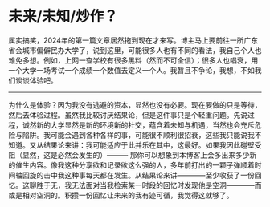 # 未来/未知/炒作？


  属实搞笑，2024年的第一篇文章居然拖到现在才来写。博主马上要前往一所广东省会城市偏僻民办大学了，说到这里，可能很多人也有不同的看法，我自己个人也难免多想。例如，上网一查学校有很多黑料（然而不可全信）；很多人也唱衰，用一个大学一场考试一个成绩一个数值去定义一个人。我暂且不争论，我想，不如我们谈谈体验吧。

---
  为什么是体验？因为我没有逃避的资本，显然也没有必要。现在要做的只是等待，然后去体验过程。虽然我比较讨厌结果论，但是这件事只是个轻重问题。先说过程，诚然新的大学显然是新的环境新的社交，蕴含着未知与机遇，当然也会充斥危险与陷阱。我可能会遇到各种各样的事，可能很不顺利很招衰，这些我只能说我不知道。又从结果论来讲：我可能适应于此并乐在其中，这最好。如果我因此碰壁受阻（显然，这是必然会发生的）———
  那你可以想象到本博客上会多出来多少新的催生内容。像我这种分享欲和记录欲这么强的人，多年前打出的一颗子弹顺着时间轴回旋的击中我这种事每天都在发生。从结果论来讲————至少收获了一份回忆。这聊胜于无，我无法面对当我检索某一时段的回忆时发现他是空洞————而或是相对空洞的。积攒一份回忆让未来的我有迹可循，我觉得这就够了。

